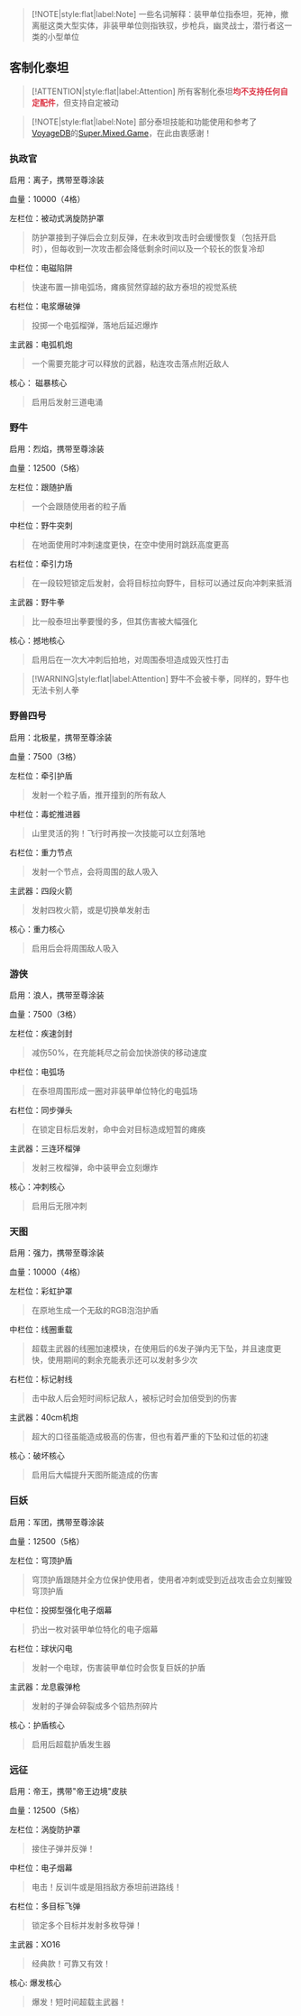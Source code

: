 > [!NOTE|style:flat|label:Note]
> 一些名词解释：装甲单位指泰坦，死神，撤离艇这类大型实体，非装甲单位则指铁驭，步枪兵，幽灵战士，潜行者这一类的小型单位

## 客制化泰坦

> [!ATTENTION|style:flat|label:Attention]
> 所有客制化泰坦<strong><font color="#dc3545">均不支持任何自定配件</font></strong>，但支持自定被动

> [!NOTE|style:flat|label:Note]
> 部分泰坦技能和功能使用和参考了[VoyageDB](https://github.com/DBmaoha)的[Super.Mixed.Game](https://github.com/DBmaoha/Super.Mixed.Game)，在此由衷感谢！

### 执政官

启用：离子，携带至尊涂装

血量：10000（4格）

左栏位：被动式涡旋防护罩

> 防护罩接到子弹后会立刻反弹，在未收到攻击时会缓慢恢复（包括开启时），但每收到一次攻击都会降低剩余时间以及一个较长的恢复冷却

中栏位：电磁陷阱

> 快速布置一排电弧场，瘫痪贸然穿越的敌方泰坦的视觉系统

右栏位：电浆爆破弹

> 投掷一个电弧榴弹，落地后延迟爆炸

主武器：电弧机炮

> 一个需要充能才可以释放的武器，粘连攻击落点附近敌人

核心： 磁暴核心

> 启用后发射三道电涌

### 野牛

启用：烈焰，携带至尊涂装

血量：12500（5格）

左栏位：跟随护盾

> 一个会跟随使用者的粒子盾

中栏位：野牛突刺

> 在地面使用时冲刺速度更快，在空中使用时跳跃高度更高

右栏位：牵引力场

> 在一段较短锁定后发射，会将目标拉向野牛，目标可以通过反向冲刺来抵消

主武器：野牛拳

> 比一般泰坦出拳要慢的多，但其伤害被大幅强化

核心：撼地核心

> 启用后在一次大冲刺后拍地，对周围泰坦造成毁灭性打击

> [!WARNING|style:flat|label:Attention]
> 野牛不会被卡拳，同样的，野牛也无法卡别人拳

### 野兽四号

启用：北极星，携带至尊涂装

血量：7500（3格）

左栏位：牵引护盾

> 发射一个粒子盾，推开撞到的所有敌人

中栏位：毒蛇推进器

> 山里灵活的狗！飞行时再按一次技能可以立刻落地

右栏位：重力节点

> 发射一个节点，会将周围的敌人吸入

主武器：四段火箭

> 发射四枚火箭，或是切换单发射击

核心：重力核心

> 启用后会将周围敌人吸入

### 游侠

启用：浪人，携带至尊涂装

血量：7500（3格）

左栏位：疾速剑封

> 减伤50%，在充能耗尽之前会加快游侠的移动速度

中栏位：电弧场

> 在泰坦周围形成一圈对非装甲单位特化的电弧场

右栏位：同步弹头

> 在锁定目标后发射，命中会对目标造成短暂的瘫痪

主武器：三连环榴弹

> 发射三枚榴弹，命中装甲会立刻爆炸

核心：冲刺核心

> 启用后无限冲刺

### 天图

启用：强力，携带至尊涂装

血量：10000（4格）

左栏位：彩虹护罩

> 在原地生成一个无敌的RGB泡泡护盾

中栏位：线圈重载

> 超载主武器的线圈加速模块，在使用后的6发子弹内无下坠，并且速度更快，使用期间的剩余充能表示还可以发射多少次

右栏位：标记射线

> 击中敌人后会短时间标记敌人，被标记时会加倍受到的伤害

主武器：40cm机炮

> 超大的口径虽能造成极高的伤害，但也有着严重的下坠和过低的初速

核心：破坏核心

> 启用后大幅提升天图所能造成的伤害

### 巨妖

启用：军团，携带至尊涂装

血量：12500（5格）

左栏位：穹顶护盾

> 穹顶护盾跟随并全方位保护使用者，使用者冲刺或受到近战攻击会立刻摧毁穹顶护盾

中栏位：投掷型强化电子烟幕

> 扔出一枚对装甲单位特化的电子烟幕

右栏位：球状闪电

> 发射一个电球，伤害装甲单位时会恢复巨妖的护盾

主武器：龙息霰弹枪

> 发射的子弹会碎裂成多个铝热剂碎片

核心：护盾核心

> 启用后超载护盾发生器

### 远征

启用：帝王，携带"帝王边境"皮肤

血量：12500（5格）

左栏位：涡旋防护罩

> 接住子弹并反弹！

中栏位：电子烟幕

> 电击！反训牛或是阻挡敌方泰坦前进路线！

右栏位：多目标飞弹

> 锁定多个目标并发射多枚导弹！

主武器：XO16

> 经典款！可靠又有效！

核心: 爆发核心

> 爆发！短时间超载主武器！
